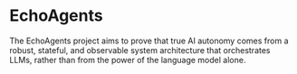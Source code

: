 # EchoAgents
The EchoAgents project aims to prove that true AI autonomy comes from a robust, stateful, and observable system architecture that orchestrates LLMs, rather than from the power of the language model alone.
